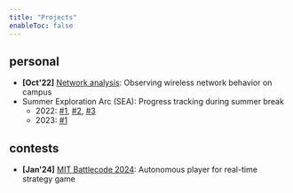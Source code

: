```yaml
---
title: "Projects"
enableToc: false
---
```


## personal
<!-- - **\[Mar'24\]** [jlox \& clox](link): Tree-walk interpreter \& bytecode virtual machine -->
- **\[Oct'22\]** [Network analysis](/ece537): Observing wireless network behavior on campus
- Summer Exploration Arc (SEA): Progress tracking during summer break
    - 2022: [#1](/2022-sea1), [#2](/2022-sea2), [#3](/2022-sea3)
    - 2023: [#1](/2023-sea1)


## contests
- **\[Jan'24\]** [MIT Battlecode 2024](https://github.com/shrimpkin/battlecode_24): Autonomous player for real-time strategy game